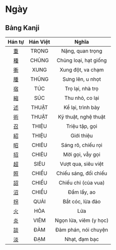
# Ngày

## Bảng Kanji

| Hán tự | Hán Việt | Nghĩa |
| :---: | :---: | :---: |
| [重](https://www.tiengnhatdongian.com/kanji/giai-nghia-kanji-%E9%87%8D) | TRỌNG | Nặng, quan trọng |
| [種](https://www.tiengnhatdongian.com/kanji/giai-nghia-kanji-%E7%A8%AE) | CHỦNG | Chủng loại, hạt giống |
| [衝](https://www.tiengnhatdongian.com/kanji/giai-nghia-kanji-%E8%A1%9D) | XUNG | Xung đột, va chạm |
| [腫](https://www.tiengnhatdongian.com/kanji/giai-nghia-kanji-%E8%85%AB) | THŨNG | Sưng lên, u nhọt |
| [宿](https://www.tiengnhatdongian.com/kanji/giai-nghia-kanji-%E5%AE%BF) | TÚC | Trọ lại, nhà trọ |
| [縮](https://www.tiengnhatdongian.com/kanji/giai-nghia-kanji-%E7%B8%AE) | SÚC | Thu nhỏ, co lại |
| [述](https://www.tiengnhatdongian.com/kanji/giai-nghia-kanji-%E8%BF%B0) | THUẬT | Kể lại, trình bày |
| [術](https://www.tiengnhatdongian.com/kanji/giai-nghia-kanji-%E8%A1%93) | THUẬT | Kỹ thuật, nghệ thuật |
| [召](https://www.tiengnhatdongian.com/kanji/giai-nghia-kanji-%E5%8F%AC) | THIỆU | Triệu tập, gọi |
| [紹](https://www.tiengnhatdongian.com/kanji/giai-nghia-kanji-%E7%B4%B9) | THIỆU | Giới thiệu |
| [昭](https://www.tiengnhatdongian.com/kanji/giai-nghia-kanji-%E6%98%AD) | CHIÊU | Sáng rõ, chiếu rọi |
| [招](https://www.tiengnhatdongian.com/kanji/giai-nghia-kanji-%E6%8B%9B) | CHIÊU | Mời gọi, vẫy gọi |
| [超](https://www.tiengnhatdongian.com/kanji/giai-nghia-kanji-%E8%B6%85) | SIÊU | Vượt qua, siêu việt |
| [照](https://www.tiengnhatdongian.com/kanji/giai-nghia-kanji-%E7%85%A7) | CHIẾU | Chiếu sáng, đối chiếu |
| [詔](https://www.tiengnhatdongian.com/kanji/giai-nghia-kanji-%E8%A9%94) | CHIẾU | Chiếu chỉ (của vua) |
| [沼](https://www.tiengnhatdongian.com/kanji/giai-nghia-kanji-%E6%B2%BC) | CHIỂU | Đầm lầy, ao |
| [拐](https://www.tiengnhatdongian.com/kanji/giai-nghia-kanji-%E6%8B%90) | QUẢI | Bắt cóc, lừa đảo |
| [火](https://www.tiengnhatdongian.com/kanji/giai-nghia-kanji-%E7%81%AB) | HỎA | Lửa |
| [炎](https://www.tiengnhatdongian.com/kanji/giai-nghia-kanji-%E7%82%8E) | VIÊM | Ngọn lửa, viêm (y học) |
| [談](https://www.tiengnhatdongian.com/kanji/giai-nghia-kanji-%E8%AB%87) | ĐÀM | Đàm phán, nói chuyện |
| [淡](https://www.tiengnhatdongian.com/kanji/giai-nghia-kanji-%E6%B7%A1) | ĐẠM | Nhạt, đạm bạc |

